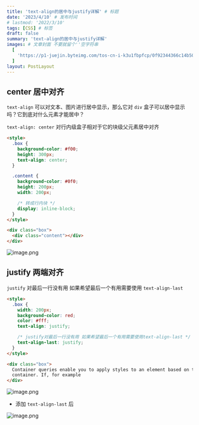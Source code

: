 ```yaml
---
title: 'text-align的居中与justify详解' # 标题
date: '2023/4/10' # 发布时间
# lastmod: '2022/3/10'
tags: [CSS] # 标签
draft: false
summary: 'text-align的居中与justify详解'
images: # 文章封面 不要就留个''空字符串
  [
    'https://p1-juejin.byteimg.com/tos-cn-i-k3u1fbpfcp/0f92344366c14b5099ff522ee698209e~tplv-k3u1fbpfcp-zoom-crop-mark:1512:1512:1512:851.awebp?',
  ]
layout: PostLayout
---
```


## center 居中对齐

`text-align` 可以对文本、图片进行居中显示，那么它对 `div` 盒子可以居中显示吗？它到底对什么元素才能居中？

`text-align: center` 对行内级盒子相对于它的块级父元素居中对齐

```html
<style>
  .box {
    background-color: #f00;
    height: 300px;
    text-align: center;
  }

  .content {
    background-color: #0f0;
    height: 200px;
    width: 200px;

    /* 转成行内块 */
    display: inline-block;
  }
</style>

<div class="box">
  <div class="content"></div>
</div>
```

![image.png](https://p3-juejin.byteimg.com/tos-cn-i-k3u1fbpfcp/cc54d0f66c854709a525048aec1e6c79~tplv-k3u1fbpfcp-watermark.image?)

## justify 两端对齐

`justify` 对最后一行没有用 如果希望最后一个有用需要使用 `text-align-last`

```html
<style>
  .box {
    width: 200px;
    background-color: red;
    color: #fff;
    text-align: justify;

    /* justify对最后一行没有用 如果希望最后一个有用需要使用text-align-last */
    text-align-last: justify;
  }
</style>

<div class="box">
  Container queries enable you to apply styles to an element based on the size of the element's
  container. If, for example
</div>
```

![image.png](https://p1-juejin.byteimg.com/tos-cn-i-k3u1fbpfcp/72d22e3fdfeb491abb6e88a569593f58~tplv-k3u1fbpfcp-watermark.image?)

- 添加 `text-align-last` 后

![image.png](https://p9-juejin.byteimg.com/tos-cn-i-k3u1fbpfcp/a72f7eac70ba4021b3b98c1b89561a92~tplv-k3u1fbpfcp-watermark.image?)
